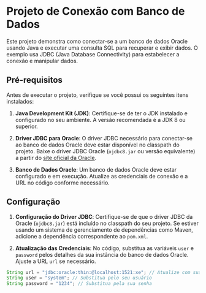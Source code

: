 # Projeto de Conexão com Banco de Dados

Este projeto demonstra como conectar-se a um banco de dados Oracle usando Java e executar uma consulta SQL para recuperar e exibir dados. O exemplo usa JDBC (Java Database Connectivity) para estabelecer a conexão e manipular dados.

## Pré-requisitos

Antes de executar o projeto, verifique se você possui os seguintes itens instalados:

1. **Java Development Kit (JDK)**: Certifique-se de ter o JDK instalado e configurado no seu ambiente. A versão recomendada é a JDK 8 ou superior.

2. **Driver JDBC para Oracle**: O driver JDBC necessário para conectar-se ao banco de dados Oracle deve estar disponível no classpath do projeto. Baixe o driver JDBC Oracle (`ojdbc8.jar` ou versão equivalente) a partir do [site oficial da Oracle](https://www.oracle.com/database/technologies/jdbc-driver-downloads.html).

3. **Banco de Dados Oracle**: Um banco de dados Oracle deve estar configurado e em execução. Atualize as credenciais de conexão e a URL no código conforme necessário.

## Configuração

1. **Configuração do Driver JDBC**: Certifique-se de que o driver JDBC da Oracle (`ojdbc8.jar`) está incluído no classpath do seu projeto. Se estiver usando um sistema de gerenciamento de dependências como Maven, adicione a dependência correspondente ao `pom.xml`.

2. **Atualização das Credenciais**: No código, substitua as variáveis `user` e `password` pelos detalhes da sua instância do banco de dados Oracle. Ajuste a URL `url` se necessário.

```java
String url = "jdbc:oracle:thin:@localhost:1521:xe"; // Atualize com sua URL de conexão
String user = "system"; // Substitua pelo seu usuário
String password = "1234"; // Substitua pela sua senha
